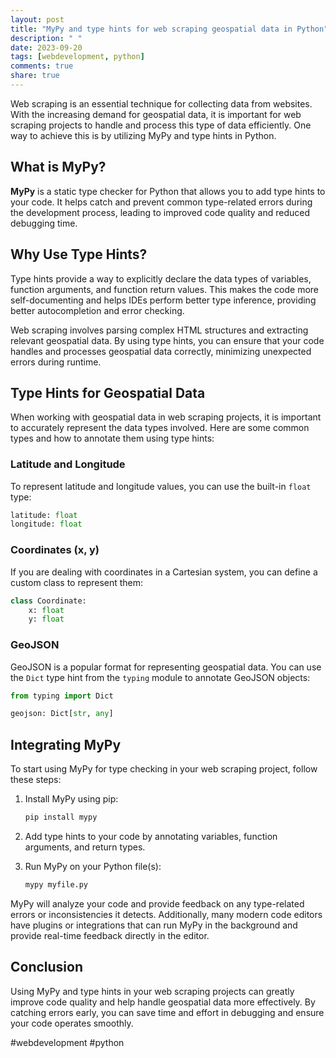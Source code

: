 ```yaml
---
layout: post
title: "MyPy and type hints for web scraping geospatial data in Python"
description: " "
date: 2023-09-20
tags: [webdevelopment, python]
comments: true
share: true
---
```


Web scraping is an essential technique for collecting data from websites. With the increasing demand for geospatial data, it is important for web scraping projects to handle and process this type of data efficiently. One way to achieve this is by utilizing MyPy and type hints in Python.

## What is MyPy?

**MyPy** is a static type checker for Python that allows you to add type hints to your code. It helps catch and prevent common type-related errors during the development process, leading to improved code quality and reduced debugging time.

## Why Use Type Hints?

Type hints provide a way to explicitly declare the data types of variables, function arguments, and function return values. This makes the code more self-documenting and helps IDEs perform better type inference, providing better autocompletion and error checking.

Web scraping involves parsing complex HTML structures and extracting relevant geospatial data. By using type hints, you can ensure that your code handles and processes geospatial data correctly, minimizing unexpected errors during runtime.

## Type Hints for Geospatial Data

When working with geospatial data in web scraping projects, it is important to accurately represent the data types involved. Here are some common types and how to annotate them using type hints:

### Latitude and Longitude

To represent latitude and longitude values, you can use the built-in `float` type:

```python
latitude: float
longitude: float
```

### Coordinates (x, y)

If you are dealing with coordinates in a Cartesian system, you can define a custom class to represent them:

```python
class Coordinate:
    x: float
    y: float
```

### GeoJSON

GeoJSON is a popular format for representing geospatial data. You can use the `Dict` type hint from the `typing` module to annotate GeoJSON objects:

```python
from typing import Dict

geojson: Dict[str, any]
```

## Integrating MyPy

To start using MyPy for type checking in your web scraping project, follow these steps:

1. Install MyPy using pip:

    ```bash
    pip install mypy
    ```

2. Add type hints to your code by annotating variables, function arguments, and return types.

3. Run MyPy on your Python file(s):

    ```bash
    mypy myfile.py
    ```

MyPy will analyze your code and provide feedback on any type-related errors or inconsistencies it detects. Additionally, many modern code editors have plugins or integrations that can run MyPy in the background and provide real-time feedback directly in the editor.

## Conclusion

Using MyPy and type hints in your web scraping projects can greatly improve code quality and help handle geospatial data more effectively. By catching errors early, you can save time and effort in debugging and ensure your code operates smoothly.

#webdevelopment #python
